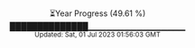 <p align="center">
⏳Year Progress (49.61 %) <br>
██████████████▁▁▁▁▁▁▁▁▁▁▁▁▁▁▁▁ <br>
<sub>Updated: Sat, 01 Jul 2023 01:56:03 GMT</sub>
</p>

